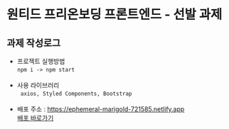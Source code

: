 # 원티드 프리온보딩 프론트엔드 - 선발 과제

## 과제 작성로그<br/>
+ 프로젝트 실행방법 <br/>
 ```npm i -> npm start```<br/><br/>
+ 사용 라이브러리 <br/>
 ``` axios, Styled Components, Bootstrap```<br/><br/>
+ 배포 주소 : https://ephemeral-marigold-721585.netlify.app <br/>[배포 바로가기](https://ephemeral-marigold-721585.netlify.app)
